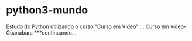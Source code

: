 # python3-mundo

Estudo do Python utilizando o curso "Curso em Video" ...
Curso em vídeo- Guanabara
***continuando...
